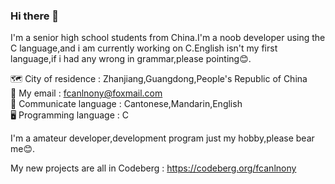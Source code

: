 ### Hi there 👋
 
I'm a senior high school students from China.I'm a noob developer using the C language,and i am currently working on C.English isn't my first language,if i had any wrong in grammar,please pointing😊.                                                                                                                         
                                                                                                                                                           
🗺️ City of residence : Zhanjiang,Guangdong,People's Republic of China                                                                                       
📧 My email : fcanlnony@foxmail.com                                                                                                                         
💬 Communicate language : Cantonese,Mandarin,English                                                                                                         
🖥️ Programming language : C                                                                                                        
 
I'm a amateur developer,development program just my hobby,please bear me😊.

My new projects are all in Codeberg : https://codeberg.org/fcanlnony
